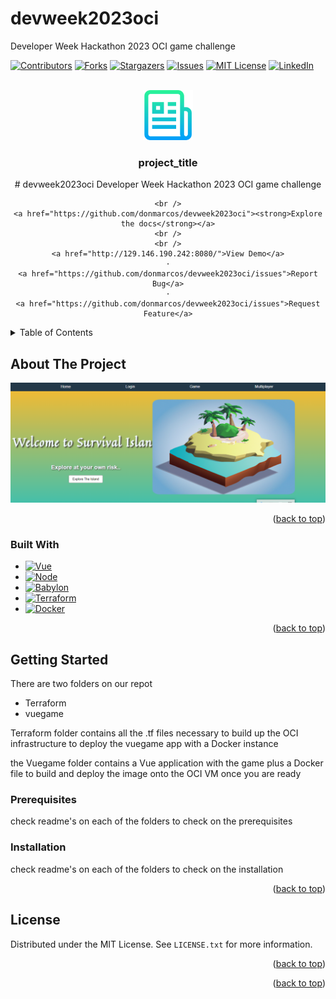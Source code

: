# devweek2023oci
Developer Week Hackathon  2023  OCI game challenge
<!-- Improved compatibility of back to top link: See: https://github.com/othneildrew/Best-README-Template/pull/73 -->
<a name="readme-top"></a>


<!-- PROJECT SHIELDS -->
<!--
*** I'm using markdown "reference style" links for readability.
*** Reference links are enclosed in brackets [ ] instead of parentheses ( ).
*** See the bottom of this document for the declaration of the reference variables
*** for contributors-url, forks-url, etc. This is an optional, concise syntax you may use.
*** https://www.markdownguide.org/basic-syntax/#reference-style-links
-->
[![Contributors][contributors-shield]][contributors-url]
[![Forks][forks-shield]][forks-url]
[![Stargazers][stars-shield]][stars-url]
[![Issues][issues-shield]][issues-url]
[![MIT License][license-shield]][license-url]
[![LinkedIn][linkedin-shield]][linkedin-url]



<!-- PROJECT LOGO -->
<br />
<div align="center">
  <a href="https://github.com/donmarcos/devweek2023oci">
    <img src="images/logo.png" alt="Logo" width="80" height="80">
  </a>

<h3 align="center">project_title</h3>

  <p align="center">
    # devweek2023oci
    Developer Week Hackathon  2023  OCI game challenge

    <br />
    <a href="https://github.com/donmarcos/devweek2023oci"><strong>Explore the docs</strong></a>
    <br />
    <br />
    <a href="http://129.146.190.242:8080/">View Demo</a>
    ·
    <a href="https://github.com/donmarcos/devweek2023oci/issues">Report Bug</a>
    ·
    <a href="https://github.com/donmarcos/devweek2023oci/issues">Request Feature</a>
  </p>
</div>



<!-- TABLE OF CONTENTS -->
<details>
  <summary>Table of Contents</summary>
  <ol>
    <li>
      <a href="#about-the-project">About The Project</a>
      <ul>
        <li><a href="#built-with">Built With</a></li>
      </ul>
    </li>
    <li>
      <a href="#getting-started">Getting Started</a>
      <ul>
        <li><a href="#prerequisites">Prerequisites</a></li>
        <li><a href="#installation">Installation</a></li>
      </ul>
    </li>
    <li><a href="#license">License</a></li>
    <li><a href="#contact">Contact</a></li>
    <li><a href="#acknowledgments">Acknowledgments</a></li>
  </ol>
</details>



<!-- ABOUT THE PROJECT -->
## About The Project

[![Product Name Screen Shot][product-screenshot]](http://129.146.190.242:8080/)


<p align="right">(<a href="#readme-top">back to top</a>)</p>



### Built With
* [![Vue][Vue.js]][Vue-url]
* [![Node][Node.js]][Node-url]
* [![Babylon][Babylon.js]][Babylon-url]
* [![Terraform][Terraform.io]][Terraform-url]
* [![Docker][Docker.com]][Docker-url]



<p align="right">(<a href="#readme-top">back to top</a>)</p>



<!-- GETTING STARTED -->
## Getting Started

There are two folders  on our repot 
* Terraform 
* vuegame 

Terraform folder contains all the .tf files necessary to build up the OCI infrastructure to deploy the vuegame app with 
a Docker instance 

the Vuegame folder contains a Vue application with the game plus a Docker file to build and deploy the image onto the 
OCI VM once you are ready 


### Prerequisites

check readme's on each of the folders to check on the prerequisites


### Installation
check readme's on each of the folders to check on the installation

<p align="right">(<a href="#readme-top">back to top</a>)</p>




<!-- LICENSE -->
## License

Distributed under the MIT License. See `LICENSE.txt` for more information.

<p align="right">(<a href="#readme-top">back to top</a>)</p>


<p align="right">(<a href="#readme-top">back to top</a>)</p>



<!-- MARKDOWN LINKS & IMAGES -->
<!-- https://www.markdownguide.org/basic-syntax/#reference-style-links -->
[contributors-shield]: https://img.shields.io/github/contributors/othneildrew/Best-README-Template.svg?style=for-the-badge
[contributors-url]: https://github.com/othneildrew/Best-README-Template/graphs/contributors
[forks-shield]: https://img.shields.io/github/forks/othneildrew/Best-README-Template.svg?style=for-the-badge
[forks-url]: https://github.com/othneildrew/Best-README-Template/network/members
[stars-shield]: https://img.shields.io/github/stars/othneildrew/Best-README-Template.svg?style=for-the-badge
[stars-url]: https://github.com/othneildrew/Best-README-Template/stargazers
[issues-shield]: https://img.shields.io/github/issues/othneildrew/Best-README-Template.svg?style=for-the-badge
[issues-url]: https://github.com/othneildrew/Best-README-Template/issues
[license-shield]: https://img.shields.io/github/license/othneildrew/Best-README-Template.svg?style=for-the-badge
[license-url]: https://github.com/othneildrew/Best-README-Template/blob/master/LICENSE.txt
[linkedin-shield]: https://img.shields.io/badge/-LinkedIn-black.svg?style=for-the-badge&logo=linkedin&colorB=555
[linkedin-url]: https://linkedin.com/in/othneildrew
[product-screenshot]: images/screenshot.png
[Node.js]: https://img.shields.io/badge/Node-FF2D20?style=for-the-badge&logo=Node&logoColor=white
[Node-url]: https://img.shields.io/badge/Node-DD0031?style=for-the-badge&logo=angular&logoColor=white
[Babylon.js]: https://img.shields.io/badge/Babylon-0769AD?style=for-the-badge&logo=Andela&logoColor=white
[Babylon-url]: https://www.babylonjs.com/
[Vue.js]: https://img.shields.io/badge/Vue.js-35495E?style=for-the-badge&logo=vuedotjs&logoColor=4FC08D
[Vue-url]: https://vuejs.org
[Terraform.io]: https://img.shields.io/badge/Terraform-4A4A55?style=for-the-badge&logo=Terraform&logoColor=FF3E00
[Terraform-url]: https://www.terraform.io/
[Docker.com]: https://img.shields.io/badge/Docker.com-35495E?style=for-the-badge&logo=docker&logoColor=4FC08D
[Docker-url]: https://www.docker.com/